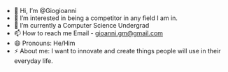 - 👋 Hi, I’m @Giogioanni
- 👀 I’m interested in being a competitor in any field I am in.
- 🌱 I’m currently a Computer Science Undergrad
- 📫 How to reach me Email - gioanni.gm@gmail.com
- 😄 Pronouns: He/Him
- ⚡ About me: I want to innovate and create things people will use in their everyday life.

<!---
Giogioanni/Morales
--->
